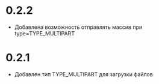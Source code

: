 # 0.2.2
* Добавлена возможность отправлять массив при type=TYPE_MULTIPART 

# 0.2.1
* Добавлен тип TYPE_MULTIPART для загрузки файлов